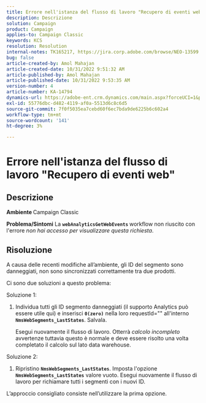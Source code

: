 ```yaml
---
title: Errore nell'istanza del flusso di lavoro "Recupero di eventi web"
description: Descrizione
solution: Campaign
product: Campaign
applies-to: Campaign Classic
keywords: KCS
resolution: Resolution
internal-notes: TK165217, https://jira.corp.adobe.com/browse/NEO-13599
bug: false
article-created-by: Amol Mahajan
article-created-date: 10/31/2022 9:51:32 AM
article-published-by: Amol Mahajan
article-published-date: 10/31/2022 9:53:35 AM
version-number: 4
article-number: KA-14794
dynamics-url: https://adobe-ent.crm.dynamics.com/main.aspx?forceUCI=1&pagetype=entityrecord&etn=knowledgearticle&id=87914594-0159-ed11-9561-6045bd006079
exl-id: 55776dbc-d482-4119-af0a-5513d6c8c6d5
source-git-commit: 7f0f5035ea7cebd60f6ec7bda9de6225b6c602a4
workflow-type: tm+mt
source-wordcount: '141'
ht-degree: 3%

---
```


# Errore nell&#39;istanza del flusso di lavoro &quot;Recupero di eventi web&quot;

## Descrizione

<b>Ambiente </b>
Campaign Classic


<b>Problema/Sintomi</b>
La <b>`webAnalyticsGetWebEvents` </b>workflow non riuscito con l&#39;errore *non hai accesso per visualizzare questa richiesta*.


## Risoluzione


A causa delle recenti modifiche all’ambiente, gli ID del segmento sono danneggiati, non sono sincronizzati correttamente tra due prodotti.

Ci sono due soluzioni a questo problema:

Soluzione 1:

1. Individua tutti gli ID segmento danneggiati (il supporto Analytics può essere utile qui) e inserisci <b>`0(zero)`</b> nella loro requestId=&quot;&quot; all&#39;interno <b>`NmsWebSegments_LastStates`</b>. Salvala.

   Esegui nuovamente il flusso di lavoro. Otterrà *calcolo incompleto* avvertenze tuttavia questo è normale e deve essere risolto una volta completato il calcolo sul lato data warehouse.


Soluzione 2:

1. Ripristino <b>`NmsWebSegments_LastStates`</b>. Imposta l&#39;opzione <b>`NmsWebSegments_LastStates`</b> valore vuoto. Esegui nuovamente il flusso di lavoro per richiamare tutti i segmenti con i nuovi ID.




L’approccio consigliato consiste nell’utilizzare la prima opzione.
